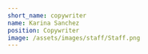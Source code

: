 ```yaml
---
short_name: copywriter
name: Karina Sanchez
position: Copywriter
image: /assets/images/staff/Staff.png 
---
```

